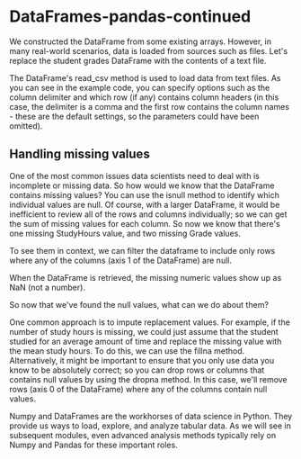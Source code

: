 # DataFrames-pandas-continued

We constructed the DataFrame from some existing arrays. However, in many real-world scenarios, data is loaded from sources such as files. Let's replace the student grades DataFrame with the contents of a text file.

The DataFrame's read_csv method is used to load data from text files. As you can see in the example code, you can specify options such as the column delimiter and which row (if any) contains column headers (in this case, the delimiter is a comma and the first row contains the column names - these are the default settings, so the parameters could have been omitted).

## Handling missing values
One of the most common issues data scientists need to deal with is incomplete or missing data. So how would we know that the DataFrame contains missing values? You can use the isnull method to identify which individual values are null. Of course, with a larger DataFrame, it would be inefficient to review all of the rows and columns individually; so we can get the sum of missing values for each column. So now we know that there's one missing StudyHours value, and two missing Grade values.

To see them in context, we can filter the dataframe to include only rows where any of the columns (axis 1 of the DataFrame) are null.

When the DataFrame is retrieved, the missing numeric values show up as NaN (not a number).

So now that we've found the null values, what can we do about them?

One common approach is to impute replacement values. For example, if the number of study hours is missing, we could just assume that the student studied for an average amount of time and replace the missing value with the mean study hours. To do this, we can use the fillna method. Alternatively, it might be important to ensure that you only use data you know to be absolutely correct; so you can drop rows or columns that contains null values by using the dropna method. In this case, we'll remove rows (axis 0 of the DataFrame) where any of the columns contain null values. 

Numpy and DataFrames are the workhorses of data science in Python. They provide us ways to load, explore, and analyze tabular data. As we will see in subsequent modules, even advanced analysis methods typically rely on Numpy and Pandas for these important roles.

